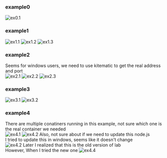 
### example0
![ex0.1](ex0.1.png)
### example1
![ex1.1](ex1.1.png)
![ex1.2](ex1.2.png)
![ex1.3](ex1.3.png)
### example2
Seems for windows users, we need to use kitematic to get the real address and port  
![ex2.1](ex2.1.png)
![ex2.2](ex2.2.png)
![ex2.3](ex2.3.png)
### example3
![ex3.1](ex3.1.png)
![ex3.2](ex3.2.png)
### example4
There are multiple conatiners running in this example, not sure which one is the real container we needed  
![ex4.1](ex4.1.png)
![ex4.2](ex4.2.png)
Also, not sure about if we need to update this node.js  
I tried to update this in windows, seems like it doesn't change  
![ex4.2](ex4.3.png)
Later I realized that this is the old version of lab  
However, When I tried the new one 
![ex4.4](ex4.4.png)

